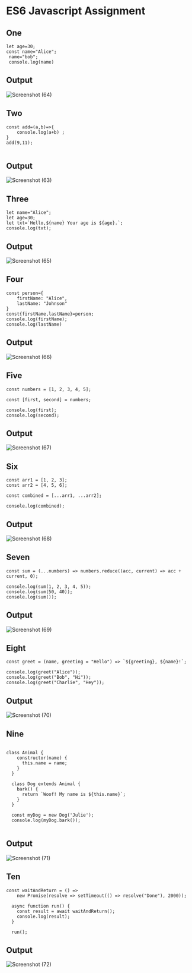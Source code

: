 # ES6 Javascript Assignment

## One

```
let age=30;
const name="Alice";
 name="bob";
 console.log(name)

```

## Output

![Screenshot (64)](https://github.com/user-attachments/assets/e2e05faf-fdf4-4f5c-a4e4-0628b65654ef)

## Two

```
const add=(a,b)=>{
    console.log(a+b) ;
}
add(9,11);


```

## Output

![Screenshot (63)](https://github.com/user-attachments/assets/aafc46ff-8541-4d6c-980f-d4f0af67cc44)

## Three

```
let name="Alice";
let age=30;
let txt=`Hello,${name} Your age is ${age}.`;
console.log(txt);

```

## Output

![Screenshot (65)](https://github.com/user-attachments/assets/5db94852-075a-4e8b-b744-faf9c0aed4ee)

## Four

```
const person={
    firstName: "Alice",
    lastName: "Johnson"
}
const{firstName,lastName}=person;
console.log(firstName);
console.log(lastName)

```

## Output

![Screenshot (66)](https://github.com/user-attachments/assets/02b319ef-f051-465a-b37f-920aec8f2ae2)

## Five

```
const numbers = [1, 2, 3, 4, 5];

const [first, second] = numbers;

console.log(first);
console.log(second);

```

## Output

![Screenshot (67)](https://github.com/user-attachments/assets/734329c4-0567-4083-8efb-e8188ace53cc)

## Six

```
const arr1 = [1, 2, 3];
const arr2 = [4, 5, 6];

const combined = [...arr1, ...arr2];

console.log(combined);

```

## Output

![Screenshot (68)](https://github.com/user-attachments/assets/4b5e4633-3868-4e66-b6f5-872ed3108412)

## Seven

```
const sum = (...numbers) => numbers.reduce((acc, current) => acc + current, 0);

console.log(sum(1, 2, 3, 4, 5));
console.log(sum(50, 40));
console.log(sum());

```

## Output

![Screenshot (69)](https://github.com/user-attachments/assets/61abb40b-0b12-46e2-b664-a40876fea417)

## Eight

```
const greet = (name, greeting = "Hello") => `${greeting}, ${name}!`;

console.log(greet("Alice"));
console.log(greet("Bob", "Hi"));
console.log(greet("Charlie", "Hey"));

```

## Output

![Screenshot (70)](https://github.com/user-attachments/assets/6dc0a3f1-f924-487a-aded-363ea82eeee9)

## Nine

```

class Animal {
    constructor(name) {
      this.name = name;
    }
  }

  class Dog extends Animal {
    bark() {
      return `Woof! My name is ${this.name}`;
    }
  }

  const myDog = new Dog('Julie');
  console.log(myDog.bark());


```

## Output

![Screenshot (71)](https://github.com/user-attachments/assets/d518e8b3-3356-4937-969a-bbef8082ff26)

## Ten

```
const waitAndReturn = () =>
    new Promise(resolve => setTimeout(() => resolve("Done"), 2000));

  async function run() {
    const result = await waitAndReturn();
    console.log(result);
  }

  run();

```

## Output

![Screenshot (72)](https://github.com/user-attachments/assets/746499b5-8b0b-4510-b7e8-02a840e947f9)
